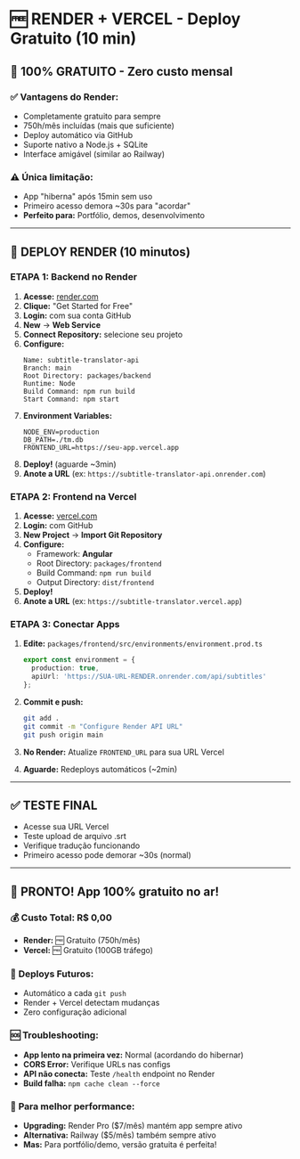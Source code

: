 # 🆓 RENDER + VERCEL - Deploy Gratuito (10 min)

## 🎯 100% GRATUITO - Zero custo mensal

### ✅ **Vantagens do Render:**
- Completamente gratuito para sempre
- 750h/mês incluídas (mais que suficiente)  
- Deploy automático via GitHub
- Suporte nativo a Node.js + SQLite
- Interface amigável (similar ao Railway)

### ⚠️ **Única limitação:**
- App "hiberna" após 15min sem uso
- Primeiro acesso demora ~30s para "acordar"
- **Perfeito para:** Portfólio, demos, desenvolvimento

---

## 🚀 DEPLOY RENDER (10 minutos)

### **ETAPA 1: Backend no Render**
1. **Acesse:** [render.com](https://render.com)
2. **Clique:** "Get Started for Free"
3. **Login:** com sua conta GitHub
4. **New** → **Web Service**
5. **Connect Repository:** selecione seu projeto
6. **Configure:**
   ```
   Name: subtitle-translator-api
   Branch: main  
   Root Directory: packages/backend
   Runtime: Node
   Build Command: npm run build
   Start Command: npm start
   ```
7. **Environment Variables:**
   ```
   NODE_ENV=production
   DB_PATH=./tm.db
   FRONTEND_URL=https://seu-app.vercel.app
   ```
8. **Deploy!** (aguarde ~3min)
9. **Anote a URL** (ex: `https://subtitle-translator-api.onrender.com`)

### **ETAPA 2: Frontend na Vercel**
1. **Acesse:** [vercel.com](https://vercel.com)
2. **Login:** com GitHub  
3. **New Project** → **Import Git Repository**
4. **Configure:**
   - Framework: **Angular**
   - Root Directory: `packages/frontend`
   - Build Command: `npm run build`
   - Output Directory: `dist/frontend`
5. **Deploy!**
6. **Anote a URL** (ex: `https://subtitle-translator.vercel.app`)

### **ETAPA 3: Conectar Apps**
1. **Edite:** `packages/frontend/src/environments/environment.prod.ts`
   ```typescript
   export const environment = {
     production: true,
     apiUrl: 'https://SUA-URL-RENDER.onrender.com/api/subtitles'
   };
   ```

2. **Commit e push:**
   ```bash
   git add .
   git commit -m "Configure Render API URL"
   git push origin main
   ```

3. **No Render:** Atualize `FRONTEND_URL` para sua URL Vercel

4. **Aguarde:** Redeploys automáticos (~2min)

---

## ✅ **TESTE FINAL**
- Acesse sua URL Vercel
- Teste upload de arquivo .srt
- Verifique tradução funcionando
- Primeiro acesso pode demorar ~30s (normal)

---

## 🎉 **PRONTO! App 100% gratuito no ar!**

### 💰 **Custo Total: R$ 0,00**
- **Render:** 🆓 Gratuito (750h/mês)
- **Vercel:** 🆓 Gratuito (100GB tráfego)

### 🔄 **Deploys Futuros:**
- Automático a cada `git push`
- Render + Vercel detectam mudanças
- Zero configuração adicional

### 🆘 **Troubleshooting:**
- **App lento na primeira vez:** Normal (acordando do hibernar)
- **CORS Error:** Verifique URLs nas configs
- **API não conecta:** Teste `/health` endpoint no Render
- **Build falha:** `npm cache clean --force`

### 🚀 **Para melhor performance:**
- **Upgrading:** Render Pro ($7/mês) mantém app sempre ativo
- **Alternativa:** Railway ($5/mês) também sempre ativo
- **Mas:** Para portfólio/demo, versão gratuita é perfeita!
